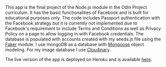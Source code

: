 This app is the final project of the Node.js module in the Odin Project curriculum. It has the basic functionalities of Facebook and is built for educational purposes only.
The code includes Passport authentication with the Facebook strategy but it is currently not implemented due to Facebook's requirement to include Terms and Conditions as well as Privacy Policy on a page to allow logging in with Facebook credentials.
The database is populated with accounts created with my seeds.js file using the [Faker](https://www.npmjs.com/package/faker) module.
I use mongoDB as a database with [Mongoose](https://mongoosejs.com/) object modeling. For my image database I use [Cloudinary](cloudinary.com).

The live version of the app is deployed on Heroku and is available [here](https://odinbook-kikupiku.herokuapp.com/).
